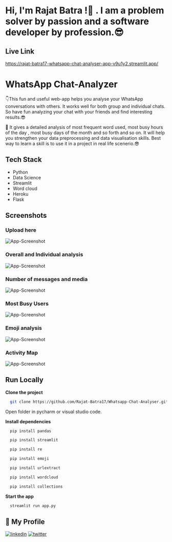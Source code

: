 # Hi, I'm Rajat Batra !👋 . I am a problem solver by passion and a software developer by profession.😎

## Live Link

https://rajat-batra17-whatsapp-chat-analyser-app-v9u1y2.streamlit.app/

# WhatsApp Chat-Analyzer 

👇This fun and useful web-app helps you analyse your WhatsApp conversations with
others. It works well for both group and individual chats. So have fun analyzing your chat with your friends and find interesting results.😎

🤟 It gives a detailed analysis of most frequent word used, most busy hours of the day , most busy days of the month and so forth and so on. It will help you strengthen your data preprocessing and data visualisation skills. Best way to learn a skill is to use it in a project in real life scenerio.😎





## Tech Stack

 * Python
 * Data Science
 * Streamlit
 * Word cloud 
 * Heroku
 * Flask



## Screenshots

### Upload here
![App-Screenshot](https://github.com/Rajat-Batra17/Whatsapp-Chat-Analyser/blob/main/Screenshot/Screenshot%202022-12-02%20171040.png?raw=true)

### Overall and Individual analysis

![App-Screenshot](https://github.com/Rajat-Batra17/Whatsapp-Chat-Analyser/blob/main/Screenshot/Screenshot%202022-12-02%20171408.png?raw=true)

### Number of messages and media
![App-Screenshot](https://github.com/Rajat-Batra17/Whatsapp-Chat-Analyser/blob/main/Screenshot/Screenshot%202022-12-02%20171118.png?raw=true)

### Most Busy Users

![App-Screenshot](https://github.com/Rajat-Batra17/Whatsapp-Chat-Analyser/blob/main/Screenshot/Screenshot%202022-12-02%20171140.png?raw=true)


### Emoji analysis
![App-Screenshot](https://github.com/Rajat-Batra17/Whatsapp-Chat-Analyser/blob/main/Screenshot/Screenshot%202022-12-02%20171316.png?raw=true)

### Activity Map
![App-Screenshot](https://github.com/Rajat-Batra17/Whatsapp-Chat-Analyser/blob/main/Screenshot/Screenshot%202022-12-02%20171258.png?raw=true)
## Run Locally

**Clone the project**

```bash
  git clone https://github.com/Rajat-Batra17/Whatsapp-Chat-Analyser.git
```

Open folder in pycharm or visual studio code.

**Install dependencies**

```bash
  pip install pandas
```
```bash
  pip install streamlit
```
```bash
  pip install re
```
```bash
  pip install emoji
```

```bash
  pip install urlextract
```
```bash
  pip install wordcloud
```

```bash
  pip install collections
```
**Start the app**

```bash
  streamlit run app.py
```





## 🔗 My Profile

[![linkedin](https://img.shields.io/badge/linkedin-0A66C2?style=for-the-badge&logo=linkedin&logoColor=white)](https://www.linkedin.com/in/rajat-batra-5389081b1/)
[![twitter](https://img.shields.io/badge/twitter-1DA1F2?style=for-the-badge&logo=twitter&logoColor=white)](https://twitter.com/RajatBa30455194)


